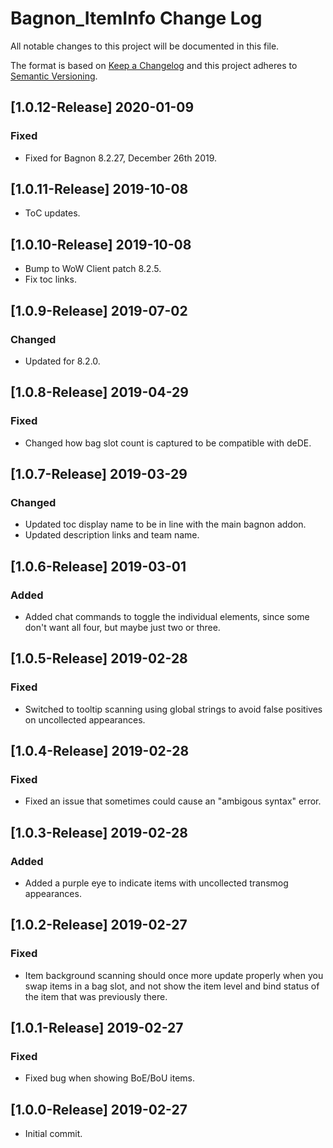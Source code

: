 # Bagnon_ItemInfo Change Log
All notable changes to this project will be documented in this file.

The format is based on [Keep a Changelog](http://keepachangelog.com/) 
and this project adheres to [Semantic Versioning](http://semver.org/).

## [1.0.12-Release] 2020-01-09
### Fixed
- Fixed for Bagnon 8.2.27, December 26th 2019.

## [1.0.11-Release] 2019-10-08
- ToC updates.

## [1.0.10-Release] 2019-10-08
- Bump to WoW Client patch 8.2.5.
- Fix toc links. 

## [1.0.9-Release] 2019-07-02
### Changed
- Updated for 8.2.0.

## [1.0.8-Release] 2019-04-29
### Fixed
- Changed how bag slot count is captured to be compatible with deDE. 

## [1.0.7-Release] 2019-03-29
### Changed
- Updated toc display name to be in line with the main bagnon addon. 
- Updated description links and team name.

## [1.0.6-Release] 2019-03-01
### Added
- Added chat commands to toggle the individual elements, since some don't want all four, but maybe just two or three. 

## [1.0.5-Release] 2019-02-28
### Fixed
- Switched to tooltip scanning using global strings to avoid false positives on uncollected appearances. 

## [1.0.4-Release] 2019-02-28
### Fixed
- Fixed an issue that sometimes could cause an "ambigous syntax" error. 

## [1.0.3-Release] 2019-02-28
### Added
- Added a purple eye to indicate items with uncollected transmog appearances. 

## [1.0.2-Release] 2019-02-27
### Fixed
- Item background scanning should once more update properly when you swap items in a bag slot, and not show the item level and bind status of the item that was previously there. 

## [1.0.1-Release] 2019-02-27
### Fixed
- Fixed bug when showing BoE/BoU items. 

## [1.0.0-Release] 2019-02-27
- Initial commit.
